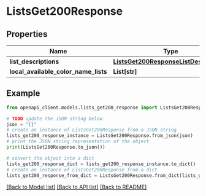# ListsGet200Response


## Properties

Name | Type | Description | Notes
------------ | ------------- | ------------- | -------------
**list_descriptions** | [**ListsGet200ResponseListDescriptions**](ListsGet200ResponseListDescriptions.md) |  | [optional] 
**local_available_color_name_lists** | **List[str]** |  | [optional] 

## Example

```python
from openapi_client.models.lists_get200_response import ListsGet200Response

# TODO update the JSON string below
json = "{}"
# create an instance of ListsGet200Response from a JSON string
lists_get200_response_instance = ListsGet200Response.from_json(json)
# print the JSON string representation of the object
print(ListsGet200Response.to_json())

# convert the object into a dict
lists_get200_response_dict = lists_get200_response_instance.to_dict()
# create an instance of ListsGet200Response from a dict
lists_get200_response_from_dict = ListsGet200Response.from_dict(lists_get200_response_dict)
```
[[Back to Model list]](../README.md#documentation-for-models) [[Back to API list]](../README.md#documentation-for-api-endpoints) [[Back to README]](../README.md)


